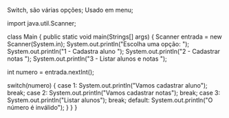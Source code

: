 Switch, são várias opções;
Usado em menu;


import java.util.Scanner;

class Main {
  public static void main(Strings[] args) {
    Scanner entrada = new Scanner(System.in);
 System.out.println("Escolha uma opção:  ");
 System.out.println("1 - Cadastra aluno ");
 System.out.println("2 - Cadastrar notas ");
 System.out.println("3 - Listar alunos e notas ");

 int numero = entrada.nextInt();

switch(numero) {
 case 1: 
      System.out.println("Vamos cadastrar aluno");
 break;
 case 2:
     System.out.println("Vamos cadastrar notas");
 break;
 case 3:
    System.out.println("Listar alunos");
 break;
 default: 
    System.out.println("O número é inválido");
  }
  }
}